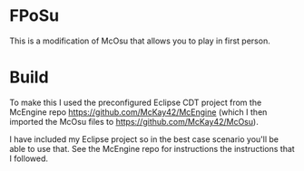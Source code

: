 # FPoSu

This is a modification of McOsu that allows you to play in first person.

# Build

To make this I used the preconfigured Eclipse CDT project from the McEngine repo https://github.com/McKay42/McEngine (which I then imported the McOsu files to https://github.com/McKay42/McOsu). 

I have included my Eclipse project so in the best case scenario you'll be able to use that. See the McEngine repo for instructions the instructions that I followed.
